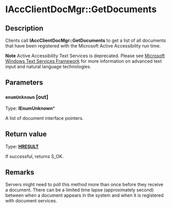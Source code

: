 # IAccClientDocMgr::GetDocuments

## Description

Clients call **IAccClientDocMgr::GetDocuments** to get a list of all documents that have been registered with the Microsoft Active Accessibility run time.

**Note** Active Accessibility Text Services is deprecated. Please see
[Microsoft Windows Text Services Framework](https://learn.microsoft.com/windows/win32/tsf/text-services-framework) for more information on advanced text input and natural language technologies.

## Parameters

### `enumUnknown` [out]

Type: **IEnumUnknown***

A list of document interface pointers.

## Return value

Type: **[HRESULT](https://learn.microsoft.com/windows/desktop/WinProg/windows-data-types)**

If successful, returns S_OK.

## Remarks

Servers might need to poll this method more than once before they receive a document. There can be a limited time lapse (approximately second) between when a document appears in the system and when it is registered with document services.